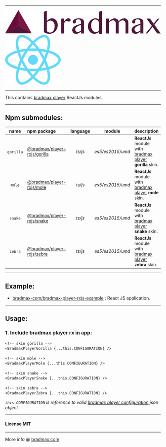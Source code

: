 ___
![Bradmax][bradmaxLogo]
![ReactJs][reactJsLogo]
___
This contains [bradmax player][bradmax] ReactJs modules.
___
## Npm submodules:
| name | npm package | language | module | description |
|:---:|:---|:---:|:---:|:---|
| `gorilla` | [@bradmax/player-rxjs/gorilla][npm-player-rxjs] | *ts/js* | *es5/es2015/umd* | **ReactJs** module with [bradmax player][bradmax] **gorilla** skin. |
|  `mole`   | [@bradmax/player-rxjs/mole][npm-player-rxjs]    | *ts/js* | *es5/es2015/umd* | **ReactJs** module with [bradmax player][bradmax] **mole** skin.    |
|  `snake`  | [@bradmax/player-rxjs/snake][npm-player-rxjs]   | *ts/js* | *es5/es2015/umd* | **ReactJs** module with [bradmax player][bradmax] **snake** skin.   |
|  `zebra`  | [@bradmax/player-rxjs/zebra][npm-player-rxjs]   | *ts/js* | *es5/es2015/umd* | **ReactJs** module with [bradmax player][bradmax] **zebra** skin.   |
___
## Example:
- [bradmax-com/bradmax-player-rxjs-example](https://github.com/bradmax-com/bradmax-player-rxjs-example) : React JS application.
___
## Usage:
### 1. Include bradmax player rx in app:
```
<!-- skin gorilla -->
<BradmaxPlayerGorilla {...this.CONFIGURATION} />

<!-- skin mole -->
<BradmaxPlayerMole {...this.CONFIGURATION} />

<!-- skin snake -->
<BradmaxPlayerSnake {...this.CONFIGURATION} />

<!-- skin zebra -->
<BradmaxPlayerZebra {...this.CONFIGURATION} />
```
*`this.CONFIGURATION` is reference to valid [bradmax player configuration][bradmax-doc-config] json object*
___
#### License MIT 
___
More info @ [bradmax.com][bradmax]

[bradmax]: https://bradmax.com
[bradmax-doc-config]: https://bradmax.com/static/player-doc/configuration.html
[npm-player-ag]: https://npmjs.com/package/bradmax-player-ag
[npm-player-ng]: https://npmjs.com/package/bradmax-player-ng
[npm-player-rxjs]: https://npmjs.com/package/bradmax-player-rxjs
[npm-player-js]: https://npmjs.com/package/bradmax-player-js
[git-player-ag]: https://github.com/bradmax-com/bradmax-player-ag
[git-player-ag-example]: https://github.com/bradmax-com/bradmax-player-ag-example
[git-player-ng]: https://github.com/bradmax-com/bradmax-player-ng
[git-player-ng-example]: https://github.com/bradmax-com/bradmax-player-ng-example
[git-player-rxjs]: https://github.com/bradmax-com/bradmax-player-rxjs
[git-player-rxjs-example]: https://github.com/bradmax-com/bradmax-player-rxjs-example
[git-player-js]: https://github.com/bradmax-com/bradmax-player-ag

[bradmaxLogo]: ./assets/md/bradmax.svg
[reactJsLogo]: ./assets/md/rx.svg

